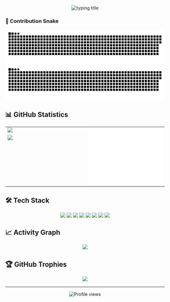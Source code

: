 <div align="center">
  <img src="https://readme-typing-svg.demolab.com?font=Fira+Code&pause=1200&color=1E90FF&center=true&vCenter=true&width=800&lines=%E4%BD%A0%E5%A5%BD%EF%BC%8C%E6%88%91%E6%98%AF+ZXIDD+%F0%9F%91%8B;Welcome+to+my+GitHub" alt="typing title" />
</div>

### 🐍 Contribution Snake
![snake light](./dist/github-contribution-grid-snake.svg#gh-light-mode-only)
![snake dark](./dist/github-contribution-grid-snake-dark.svg#gh-dark-mode-only)

## 📊 GitHub Statistics

<table>
<tr>
<td width="50%" valign="top">
  <img src="https://github-readme-stats.vercel.app/api?username=zxidd24&hide_title=true&hide_border=true&show_icons=true&theme=tokyonight" style="display:block;margin:0;padding:0;line-height:0;width:100%" />
  <img src="https://github-readme-streak-stats.herokuapp.com/?user=zxidd24&theme=tokyonight&hide_border=true" style="display:block;margin:8px 0 0 0;padding:0;line-height:0;width:100%" />
</td>
<td width="50%" valign="top">
  <img src="https://raw.githubusercontent.com/zxidd24/zxidd24/main/github-metrics.svg" style="display:block;margin:0;padding:0;line-height:0;width:100%" />
</td>
</tr>
</table>

## 🛠️ Tech Stack

<div align="center">
  <img src="https://img.shields.io/badge/-HTML5-E34F26?style=for-the-badge&logo=html5&logoColor=white" />
  <img src="https://img.shields.io/badge/-CSS3-1572B6?style=for-the-badge&logo=css3&logoColor=white" />
  <img src="https://img.shields.io/badge/-JavaScript-F7DF1E?style=for-the-badge&logo=javascript&logoColor=black" />
  <img src="https://img.shields.io/badge/-Vue.js-4FC08D?style=for-the-badge&logo=vue.js&logoColor=white" />
  <img src="https://img.shields.io/badge/-Node.js-339933?style=for-the-badge&logo=node.js&logoColor=white" />
  <img src="https://img.shields.io/badge/-Python-3776AB?style=for-the-badge&logo=python&logoColor=white" />
  <img src="https://img.shields.io/badge/-C++-00599C?style=for-the-badge&logo=c%2B%2B&logoColor=white" />
  <img src="https://img.shields.io/badge/-Git-F05032?style=for-the-badge&logo=git&logoColor=white" />
</div>

## 📈 Activity Graph

<div align="center">
  <img src="https://github-readme-activity-graph.vercel.app/graph?username=zxidd24&theme=github-compact&hide_border=true&area=true&custom_title=Contribution%20Graph" />
</div>

## 🏆 GitHub Trophies

<div align="center">
  <img src="https://github-profile-trophy.vercel.app/?username=zxidd24&theme=flat&no-frame=true&row=1&column=7" />
</div>

---

<div align="center">
  <img src="https://komarev.com/ghpvc/?username=zxidd24&label=Profile%20views&color=0e75b6&style=flat" alt="Profile views" />
</div>
